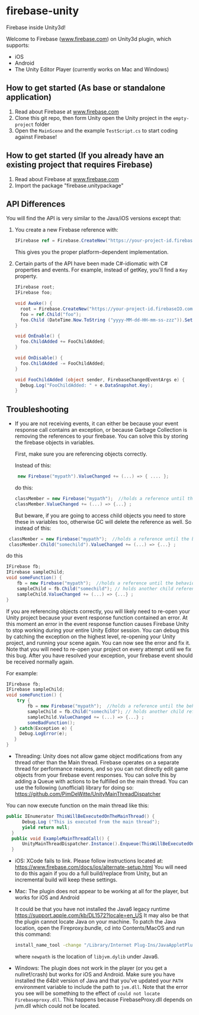 # firebase-unity
Firebase inside Unity3d!

Welcome to Firebase (www.firebase.com) on Unity3d plugin, which supports:
 * iOS
 * Android
 * The Unity Editor Player (currently works on Mac and Windows)

## How to get started (As base or standalone application)
 1. Read about Firebase at www.firebase.com
 2. Clone this git repo, then form Unity open the Unity project in the `empty-project` folder
 3. Open the `MainScene` and the example `TestScript.cs` to start coding against Firebase!

## How to get started (If you already have an existing project that requires Firebase)
1. Read about Firebase at www.firebase.com
2. Import the package "firebase.unitypackage"

## API Differences
You will find the API is very similar to the Java/iOS versions except that:
 1. You create a new Firebase reference with:
    ```C#
    IFirebase ref = Firebase.CreateNew("https://your-project-id.firebaseIO.com");
    ```
    
    This gives you the proper platform-dependent implementation.
 2. Certain parts of the API have been made C#-idiomatic with C# properties and events.
    For example, instead of getKey, you'll find a `Key` property.
    ```C#
    IFirebase root;
    IFirebase foo;

    void Awake() {
      root = Firebase.CreateNew("https://your-project-id.firebaseIO.com");
      foo = ref.Child("foo");
      foo.Child (DateTime.Now.ToString ("yyyy-MM-dd-HH-mm-ss-zzz")).SetValue ("Awake()");
    }

    void OnEnable() {
      foo.ChildAdded += FooChildAdded;
    }

    void OnDisable() {
      foo.ChildAdded -= FooChildAdded;
    }

    void FooChildAdded (object sender, FirebaseChangedEventArgs e) {
      Debug.Log("FooChildAdded: " + e.DataSnapshot.Key);
    }
    ```
   
## Troubleshooting
 * If you are not receiving events, it can either be because your event response call contains an exception, or because Garbage Collection is removing the references to your firebase. You can solve this by storing the firebase objects in variables. 
 
   First, make sure you are referencing objects correctly. 

   Instead of this:
   ```C#
    new Firebase("mypath").ValueChanged += (...) => { .... };
    ```

   do this:
   ```C#
   classMember = new Firebase("mypath");  //holds a reference until the behavior is released
   classMember.ValueChanged += (...) => {...} ;
   ```

   But beware, if you are going to access child objects you need to store these in variables too, otherwise GC will delete the reference as well. So instead of this:
  ```C#
   classMember = new Firebase("mypath");  //holds a reference until the behavior is released
   classMember.Child("somechild").ValueChanged += (...) => {...} ;
   ```

   do this

   ```C#
   IFirebase fb;
   IFirebase sampleChild;
   void someFunction() {
       fb = new Firebase("mypath");  //holds a reference until the behavior is released
       sampleChild = fb.Child("somechild"); // holds another child reference so GC doens't remove the reference to the child
       sampleChild.ValueChanged += (...) => {...} ;
   }
   ```

 If you are referencing objects correctly, you will likely need to re-open your Unity project because your event response function contained an error. At this moment an error in the event response function causes Firebase Unity to stop working during your entire Unity Editor session. You can debug this by catching the exception on the highest level, re-opening your Unity project, and running your scene again. You can now see the error and fix it. Note that you will need to re-open your project on every attempt until we fix this bug. After you have resolved your exception, your firebase event should be received normally again. 

 For example: 
   ```C#
   IFirebase fb;
   IFirebase sampleChild;
   void someFunction() {
       try {
           fb = new Firebase("mypath");  //holds a reference until the behavior is released
           sampleChild = fb.Child("somechild"); // holds another child reference so GC doens't remove the reference to the child
           sampleChild.ValueChanged += (...) => {...} ;
           someBadFunction();
      } catch(Exception e) {
        Debug.LogError(e);
      }
   }
   ```

 * Threading: Unity does not allow game object modifications from any thread other than the Main thread. Firebase operates on a separate thread for performance reasons, and so you can not directly edit game objects from your firebase event responses. You can solve this by adding a Queue with actions to be fulfilled on the main thread. You can use the following (unofficial) library for doing so: https://github.com/PimDeWitte/UnityMainThreadDispatcher


  You can now execute function on the main thread like this:

  ```C#
public IEnumerator ThisWillBeExecutedOnTheMainThread() {
		Debug.Log ("This is executed from the main thread");
		yield return null;
	}
	public void ExampleMainThreadCall() {
		UnityMainThreadDispatcher.Instance().Enqueue(ThisWillBeExecutedOnTheMainThread()); 
	}
```


 * iOS: XCode fails to link.  Please follow instructions located at: https://www.firebase.com/docs/ios/alternate-setup.html  You will need to do this again if you do a full build/replace from Unity, but an incremental build will keep these settings.
 * Mac: The plugin does not appear to be working at all for the player, but works for iOS and Android<p/>
  It could be that you have not installed the Java6 legacy runtime https://support.apple.com/kb/DL1572?locale=en_US
  It may also be that the plugin cannot locate Java on your machine.  To patch the Java location, open
  the Fireproxy.bundle, cd into Contents/MacOS and run this command:
   ```bash
   install_name_tool -change "/Library/Internet Plug-Ins/JavaAppletPlugin.plugin/Contents/Home/lib/server/libjvm.dylib" << newpath >> FirebaseProxy
   ```

   where `newpath` is the location of `libjvm.dylib` under Java6.
 * Windows: The plugin does not work in the player (or you get a nullref/crash) but works for iOS and Android. Make sure you have installed the *64bit* version of Java and that you've updated your `PATH` environment variable to include the path to `jvm.dll`.  Note that the error you see will be something to the effect of `could not locate Firebaseproxy.dll`.  This happens because FirebaseProxy.dll depends on jvm.dll which could not be located.
